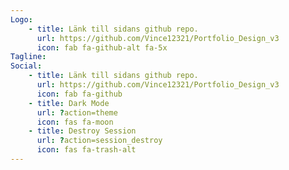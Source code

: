 ```yaml
---
Logo:
    - title: Länk till sidans github repo.
      url: https://github.com/Vince12321/Portfolio_Design_v3
      icon: fab fa-github-alt fa-5x
Tagline:
Social:
    - title: Länk till sidans github repo.
      url: https://github.com/Vince12321/Portfolio_Design_v3
      icon: fab fa-github
    - title: Dark Mode
      url: ?action=theme
      icon: fas fa-moon
    - title: Destroy Session
      url: ?action=session_destroy
      icon: fas fa-trash-alt
---
```

